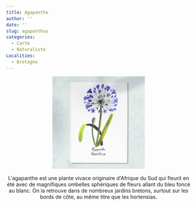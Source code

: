 ```yaml
---
title: Agapanthe
author: ''
date: ''
slug: agapanthus
categories:
  - Carte
  - Naturaliste
Localities:
  - Bretagne
---
```

<center>
<img alt="[Agapanthe bleue de Bretagne à l'aquarelle]" src="agapanthus-featured-image.jpg" width=50%> 
<br>

L'agapanthe est une plante vivace originaire d'Afrique du Sud qui fleurit en été avec de magnifiques ombelles sphériques de fleurs allant du bleu foncé au blanc. On la retrouve dans de nombreux jardins bretons, surtout sur les bords de côte, au même titre que les hortensias.
</p>
</center>
